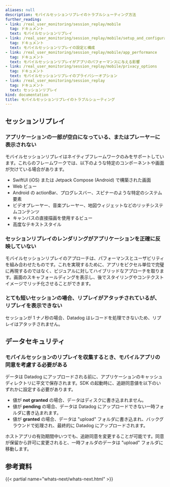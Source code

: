 ```yaml
---
aliases: null
description: モバイルセッションリプレイのトラブルシューティング方法
further_reading:
- link: /real_user_monitoring/session_replay/mobile
  tag: ドキュメント
  text: モバイルセッションリプレイ
- link: /real_user_monitoring/session_replay/mobile/setup_and_configuration
  tag: ドキュメント
  text: モバイルセッションリプレイの設定と構成
- link: /real_user_monitoring/session_replay/mobile/app_performance
  tag: ドキュメント
  text: モバイルセッションリプレイがアプリのパフォーマンスに与える影響
- link: /real_user_monitoring/session_replay/mobile/privacy_options
  tag: ドキュメント
  text: モバイルセッションリプレイのプライバシーオプション
- link: /real_user_monitoring/session_replay
  tag: ドキュメント
  text: セッションリプレイ
kind: documentation
title: モバイルセッションリプレイのトラブルシューティング
---
```

## セッションリプレイ
### アプリケーションの一部が空白になっている、またはプレーヤーに表示されない

モバイルセッションリプレイはネイティブフレームワークのみをサポートしています。これらのフレームワークでは、以下のような特定のコンポーネントや画面が欠けている場合があります。

- SwiftUI (iOS) または Jetpack Compose (Android) で構築された画面
- Web ビュー
- Android の actionBar、プログレスバー、スピナーのような特定のシステム要素
- ビデオプレーヤー、音楽プレーヤー、地図ウィジェットなどのリッチシステムコンテンツ
- キャンバスの直接描画を使用するビュー
- 高度なテキストスタイル

### セッションリプレイのレンダリングがアプリケーションを正確に反映していない
モバイルセッションリプレイのアプローチは、パフォーマンスとユーザビリティを組み合わせたものです。これを実現するために、アプリをピクセル単位で完璧に再現するのではなく、ビジュアルに対してハイブリッドなアプローチを取ります。画面のスキャフォールディングを表示し、後でスタイリングやコンテクストイメージでリッチ化させることができます。

### とても短いセッションの場合、リプレイがアタッチされているが、リプレイを表示できない
セッションが 1 ナノ秒の場合、Datadog はレコードを処理できないため、リプレイはアタッチされません。

## データセキュリティ
### モバイルセッションのリプレイを収集するとき、モバイルアプリの同意を考慮する必要がある
データは Datadog にアップロードされる前に、アプリケーションのキャッシュディレクトリに平文で保存されます。SDK の起動時に、追跡同意値を以下のいずれかに設定する必要があります。

- 値が **not granted** の場合、データはディスクに書き込まれません。
- 値が **pending** の場合、データは Datadog にアップロードできない一時フォルダに書き込まれます。
- 値が **granted** の場合、データは "upload" フォルダに書き込まれ、バックグラウンドで処理され、最終的に Datadog にアップロードされます。

ホストアプリの有効期間中いつでも、追跡同意を変更することが可能です。同意が保留から許可に変更されると、一時フォルダのデータは "upload" フォルダに移動します。

## 参考資料

{{< partial name="whats-next/whats-next.html" >}}